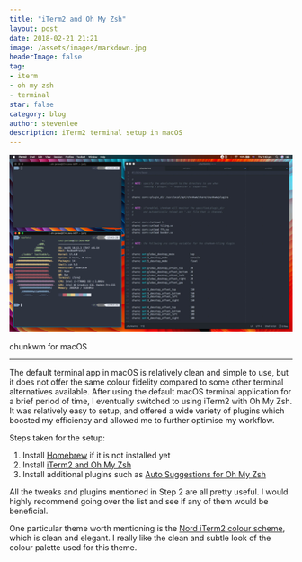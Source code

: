 ```yaml
---
title: "iTerm2 and Oh My Zsh"
layout: post
date: 2018-02-21 21:21
image: /assets/images/markdown.jpg
headerImage: false
tag:
- iterm
- oh my zsh
- terminal
star: false
category: blog
author: stevenlee
description: iTerm2 terminal setup in macOS
---
```


![chunkwm Window Manager](/assets/images/chunkwm.jpg)
<figcaption class="caption">chunkwm for macOS</figcaption>

---

The default terminal app in macOS is relatively clean and simple to use, but it does not offer the same colour fidelity compared to some other terminal alternatives available. After using the default macOS terminal application for a brief period of time, I eventually switched to using iTerm2 with Oh My Zsh. It was relatively easy to setup, and offered a wide variety of plugins which boosted my efficiency and allowed me to further optimise my workflow.

Steps taken for the setup:
1. Install [Homebrew](https://brew.sh) if it is not installed yet
2. Install [iTerm2 and Oh My Zsh](https://gist.github.com/kevin-smets/8568070)
3. Install additional plugins such as [Auto Suggestions for Oh My Zsh](https://github.com/zsh-users/zsh-autosuggestions#oh-my-zsh)

All the tweaks and plugins mentioned in Step 2 are all pretty useful. I would highly recommend going over the list and see if any of them would be beneficial.

One particular theme worth mentioning is the [Nord iTerm2 colour scheme](https://github.com/arcticicestudio/nord-iterm2), which is clean and elegant. I really like the clean and subtle look of the colour palette used for this theme.
